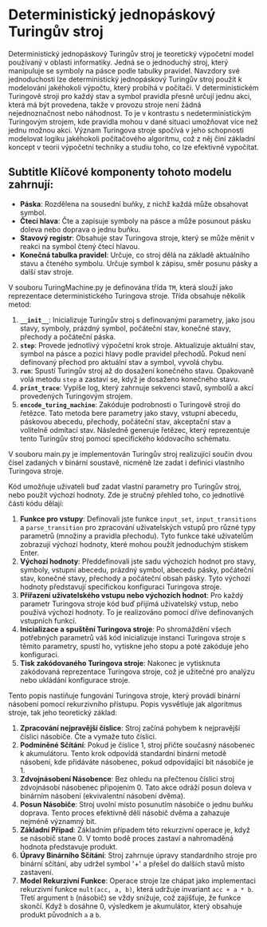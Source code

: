 # Deterministický jednopáskový Turingův stroj

Deterministický jednopáskový Turingův stroj je teoretický výpočetní model používaný v oblasti informatiky. Jedná se o jednoduchý stroj, který manipuluje se symboly na pásce podle tabulky pravidel. Navzdory své jednoduchosti lze deterministický jednopáskový Turingův stroj použít k modelování jakéhokoli výpočtu, který probíhá v počítači. V deterministickém Turingově stroji pro každý stav a symbol pravidla přesně určují jednu akci, která má být provedena, takže v provozu stroje není žádná nejednoznačnost nebo náhodnost. To je v kontrastu s nedeterministickým Turingovým strojem, kde pravidla mohou v dané situaci umožňovat více než jednu možnou akci. Význam Turingova stroje spočívá v jeho schopnosti modelovat logiku jakéhokoli počítačového algoritmu, což z něj činí základní koncept v teorii výpočetní techniky a studiu toho, co lze efektivně vypočítat.

## Subtitle Klíčové komponenty tohoto modelu zahrnují:
- **Páska**:  Rozdělena na sousední buňky, z nichž každá může obsahovat symbol.
- **Čtecí hlava**: Čte a zapisuje symboly na pásce a může posunout pásku doleva nebo doprava o jednu buňku.
- **Stavový registr**: Obsahuje stav Turingova stroje, který se může měnit v reakci na symbol čtený čtecí hlavou.
- **Konečná tabulka pravidel**: Určuje, co stroj dělá na základě aktuálního stavu a čteného symbolu. Určuje symbol k zápisu, směr posunu pásky a další stav stroje.

V souboru TuringMachine.py je definována třída `TM`, která slouží jako reprezentace deterministického Turingova stroje. Třída obsahuje několik metod:
1. **`__init__`**: Inicializuje Turingův stroj s definovanými parametry, jako jsou stavy, symboly, prázdný symbol, počáteční stav, konečné stavy, přechody a počáteční páska.
2. **`step`**: Provede jednotlivý výpočetní krok stroje. Aktualizuje aktuální stav, symbol na pásce a pozici hlavy podle pravidel přechodů. Pokud není definovaný přechod pro aktuální stav a symbol, vyvolá chybu.
3. **`run`**: Spustí Turingův stroj až do dosažení konečného stavu. Opakovaně volá metodu `step` a zastaví se, když je dosaženo konečného stavu.
4. **`print_trace`**: Vypíše log, který zahrnuje sekvenci stavů, symbolů a akcí provedených Turingovým strojem.
5. **`encode_turing_machine`**: Zakóduje podrobnosti o Turingově stroji do řetězce. Tato metoda bere parametry jako stavy, vstupní abecedu, páskovou abecedu, přechody, počáteční stav, akceptační stav a volitelně odmítací stav. Následně generuje řetězec, který reprezentuje tento Turingův stroj pomocí specifického kódovacího schématu.

V souboru main.py je implementován Turingův stroj realizující součin dvou čísel zadaných v binární soustavě, nicméně lze zadat i definici vlastního Turingova stroje. 

Kód umožňuje uživateli buď zadat vlastní parametry pro Turingův stroj, nebo použít výchozí hodnoty. Zde je stručný přehled toho, co jednotlivé části kódu dělají:
1. **Funkce pro vstupy**: Definovali jste funkce `input_set`, `input_transitions` a `parse_transition` pro zpracování uživatelských vstupů pro různé typy parametrů (množiny a pravidla přechodu). Tyto funkce také uživatelům zobrazují výchozí hodnoty, které mohou použít jednoduchým stiskem Enter.
2. **Výchozí hodnoty**: Předdefinovali jste sadu výchozích hodnot pro stavy, symboly, vstupní abecedu, prázdný symbol, abecedu pásky, počáteční stav, konečné stavy, přechody a počáteční obsah pásky. Tyto výchozí hodnoty představují specifickou konfiguraci Turingova stroje.
3. **Přiřazení uživatelského vstupu nebo výchozích hodnot**: Pro každý parametr Turingova stroje kód buď přijímá uživatelský vstup, nebo používá výchozí hodnoty. To je realizováno pomocí dříve definovaných vstupních funkcí.
4. **Inicializace a spuštění Turingova stroje**: Po shromáždění všech potřebných parametrů váš kód inicializuje instanci Turingova stroje s těmito parametry, spustí ho, vytiskne jeho stopu a poté zakóduje jeho konfiguraci.
5. **Tisk zakódovaného Turingova stroje**: Nakonec je vytisknuta zakódovaná reprezentace Turingova stroje, což je užitečné pro analýzu nebo ukládání konfigurace stroje.

Tento popis nastiňuje fungování Turingova stroje, který provádí binární násobení pomocí rekurzivního přístupu. Popis vysvětluje jak algoritmus stroje, tak jeho teoretický základ:
1. **Zpracování nejpravější číslice**: Stroj začíná pohybem k nejpravější číslici násobiče. Čte a vymaže tuto číslici.
2. **Podmíněné Sčítání**: Pokud je číslice 1, stroj přičte současný násobenec k akumulátoru. Tento krok odpovídá standardní binární metodě násobení, kde přidáváte násobenec, pokud odpovídající bit násobiče je 1.
3. **Zdvojnásobení Násobence**: Bez ohledu na přečtenou číslici stroj zdvojnásobí násobenec připojením 0. Tato akce odráží posun doleva v binárním násobení (ekvivalentní násobení dvěma).
4. **Posun Násobiče**: Stroj uvolní místo posunutím násobiče o jednu buňku doprava. Tento proces efektivně dělí násobič dvěma a zahazuje nejméně významný bit.
5. **Základní Případ**: Základním případem této rekurzivní operace je, když se násobič stane 0. V tomto bodě proces zastaví a nahromaděná hodnota představuje produkt.
6. **Úpravy Binárního Sčítání**: Stroj zahrnuje úpravy standardního stroje pro binární sčítání, aby udržel symbol '+' a přešel do dalších stavů místo zastavení.
7. **Model Rekurzivní Funkce**: Operace stroje lze chápat jako implementaci rekurzivní funkce `mult(acc, a, b)`, která udržuje invariant `acc + a * b`. Třetí argument `b` (násobič) se vždy snižuje, což zajišťuje, že funkce skončí. Když `b` dosáhne 0, výsledkem je akumulátor, který obsahuje produkt původních `a` a `b`.




